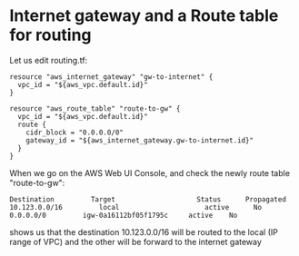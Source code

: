 # Internet gateway and a Route table for routing

Let us edit routing.tf:
```console
resource "aws_internet_gateway" "gw-to-internet" {
  vpc_id = "${aws_vpc.default.id}"
}

resource "aws_route_table" "route-to-gw" {
  vpc_id = "${aws_vpc.default.id}"
  route {
    cidr_block = "0.0.0.0/0"
    gateway_id = "${aws_internet_gateway.gw-to-internet.id}" 
  }
}
```


When we go on the AWS Web UI Console,
and check the newly route table "route-to-gw":
```console
Destination         Target                    Status      Propagated
10.123.0.0/16         local	                    active      No	
0.0.0.0/0         igw-0a16112bf05f1795c	    active    No
```
shows us that the destination 10.123.0.0/16 will be routed to the local (IP range of VPC)
and the other will be forward to the internet gateway



